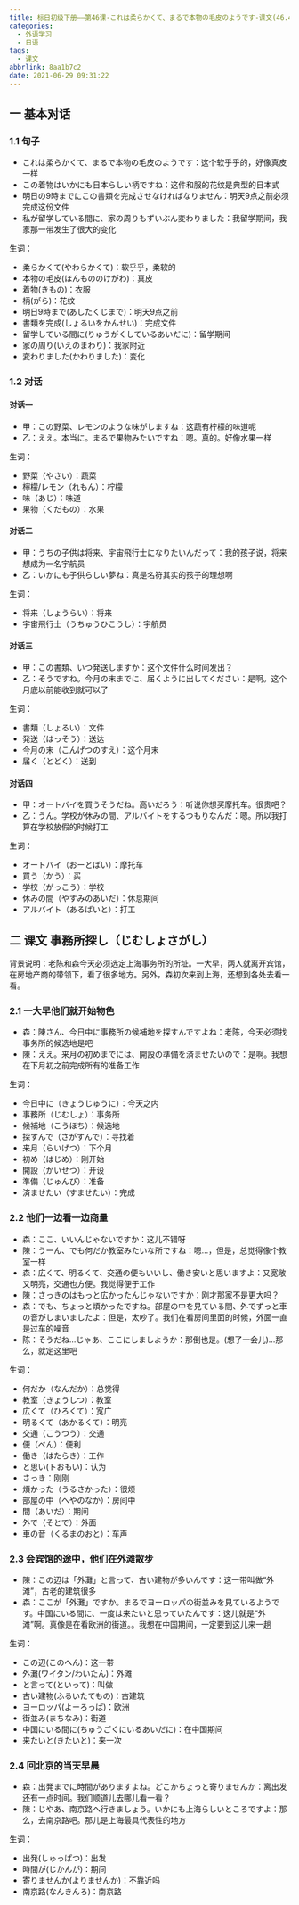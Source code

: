 ```yaml
---
title: 标日初级下册——第46课-これは柔らかくて、まるで本物の毛皮のようです-课文(46.4)
categories:
  - 外语学习
  - 日语
tags:
  - 课文
abbrlink: 8aa1b7c2
date: 2021-06-29 09:31:22
---
```

## 一 基本对话

### 1.1 句子

* これは柔らかくて、まるで本物の毛皮のようです：这个软乎乎的，好像真皮一样
* この着物はいかにも日本らしい柄ですね：这件和服的花纹是典型的日本式
* 明日の9時までにこの書類を完成させなければなりません：明天9点之前必须完成这份文件
* 私が留学している間に、家の周りもずいぶん変わりました：我留学期间，我家那一带发生了很大的变化

<!--more-->

生词：

* 柔らかくて(やわらかくて)：软乎乎，柔软的
* 本物の毛皮(ほんもののけがわ)：真皮
* 着物(きもの)：衣服
* 柄(がら)：花纹
* 明日9時まで(あしたくじまで)：明天9点之前
* 書類を完成(しょるいをかんせい)：完成文件
* 留学している間に(りゅうがくしているあいだに)：留学期间
* 家の周り(いえのまわり)：我家附近
* 変わりました(かわりました)：变化

### 1.2 对话

#### 对话一

* 甲：この野菜、レモンのような味がしますね：这蔬有柠檬的味道呢
* 乙：ええ。本当に。まるで果物みたいですね：嗯。真的。好像水果一样

生词：

* 野菜（やさい）：蔬菜
* 檸檬/レモン（れもん）：柠檬
* 味（あじ）：味道
* 果物（くだもの）：水果

#### 对话二

* 甲：うちの子供は将来、宇宙飛行士になりたいんだって：我的孩子说，将来想成为一名宇航员
* 乙：いかにも子供らしい夢ね：真是名符其实的孩子的理想啊

生词：

* 将来（しょうらい）：将来
* 宇宙飛行士（うちゅうひこうし）：宇航员

####  对话三

* 甲：この書類、いつ発送しますか：这个文件什么时间发出？
* 乙：そうですね。今月の末までに、届くように出してください：是啊。这个月底以前能收到就可以了

生词：

* 書類（しょるい）：文件
* 発送（はっそう）：送达
* 今月の末（こんげつのすえ）：这个月末
* 届く（とどく）：送到

#### 对话四

* 甲：オートバイを買うそうだね。高いだろう：听说你想买摩托车。很贵吧？
* 乙：うん。学校が休みの間、アルバイトをするつもりなんだ：嗯。所以我打算在学校放假的时候打工

生词：

* オートバイ（おーとばい）：摩托车
* 買う（かう）：买
* 学校（がっこう）：学校
* 休みの間（やすみのあいだ）：休息期间
* アルバイト（あるばいと）：打工

## 二 课文 事務所探し（じむしょさがし）

背景说明：老陈和森今天必须选定上海事务所的所址。一大早，两人就离开宾馆，在房地产商的带领下，看了很多地方。另外，森初次来到上海，还想到各处去看一看。

### 2.1 一大早他们就开始物色

* 森：陳さん、今日中に事務所の候補地を探すんですよね：老陈，今天必须找事务所的候选地是吧
* 陳：ええ。来月の初めまでには、開設の準備を済ませたいので：是啊。我想在下月初之前完成所有的准备工作

生词：

* 今日中に（きょうじゅうに）：今天之内
* 事務所（じむしょ）：事务所
* 候補地（こうほち）：候选地
* 探すんで（さがすんで）：寻找着
* 来月（らいげつ）：下个月
* 初め（はじめ）：刚开始
* 開設（かいせつ）：开设
* 準備（じゅんび）：准备
* 済ませたい（すませたい）：完成

### 2.2 他们一边看一边商量

* 森：ここ、いいんじゃないですか：这儿不错呀
* 陳：うーん、でも何だか教室みたいな所ですね：嗯...，但是，总觉得像个教室一样
* 森：広くて、明るくて、交通の便もいいし、働き安いと思いますよ：又宽敞又明亮，交通也方便。我觉得便于工作
* 陳：さっきのはもっと広かったんじゃないですか：刚才那家不是更大吗？
* 森：でも、ちょっと煩かったですね。部屋の中を見ている間、外でずっと車の音がしまいましたよ：但是，太吵了。我们在看房间里面的时候，外面一直是过车的噪音
* 陈：そうだね...じゃあ、ここにしましようか：那倒也是。(想了一会儿)…那么，就定这里吧

生词：

* 何だか（なんだか）：总觉得
* 教室（きょうしつ）：教室
* 広くて（ひろくて）：宽广
* 明るくて（あかるくて）：明亮
* 交通（こうつう）：交通
* 便（べん）：便利
* 働き（はたらき）：工作
* と思い(トおもい)：认为
* さっき：刚刚
* 煩かった（うるさかった）：很烦
* 部屋の中（へやのなか）：房间中
* 間（あいだ）：期间
* 外で（そとで）：外面
* 車の音（くるまのおと）：车声

### 2.3 会宾馆的途中，他们在外滩散步

* 陳：この辺は「外灘」と言って、古い建物が多いんです：这一带叫做“外滩”，古老的建筑很多
* 森：ここが「外灘」ですか。まるでヨーロッパの街並みを見ているようです。中国にいる間に、一度は来たいと思っていたんです：这儿就是“外滩”啊。真像是在看欧洲的街道。。我想在中国期间，一定要到这儿来一趟

生词：

* この辺(このへん)：这一带
* 外灘(ワイタン/わいたん)：外滩
* と言って(といって)：叫做
* 古い建物(ふるいたてもの)：古建筑
* ヨーロッパ(よーろっぱ)：欧洲
* 街並み(まちなみ)：街道
* 中国にいる間に(ちゅうごくにいるあいだに)：在中国期间
* 来たいと(きたいと)：来一次 

### 2.4 回北京的当天早晨

* 森：出発までに時間がありますよね。どこかちょっと寄りませんか：离出发还有一点时间。我们顺道儿去哪儿看一看？
* 陳：じやあ、南京路へ行きましょう。いかにも上海らしいところですよ：那么，去南京路吧。那儿是上海最具代表性的地方

生词：

* 出発(しゅっぱつ)：出发
* 時間が(じかんが)：期间
* 寄りませんか(よりませんか)：不靠近吗
* 南京路(なんきんろ)：南京路